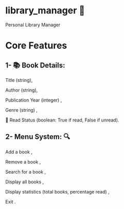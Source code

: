 # library_manager 🚀
Personal Library Manager
# Core Features 
## 1- 📚 Book Details:
Title (string),

Author (string),

Publication Year (integer) ,

Genre (string) ,

📂 Read Status (boolean: True if read, False if unread).

## 2- Menu System: 🔍
Add a book ,

Remove a book ,

Search for a book ,

Display all books ,

Display statistics (total books, percentage read) ,

Exit .

